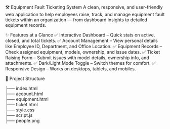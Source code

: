 🛠 Equipment Fault Ticketing System
A clean, responsive, and user-friendly web application to help employees raise, track, and manage equipment fault tickets within an organization — from dashboard insights to detailed equipment records.

✨ Features at a Glance
✅ Interactive Dashboard – Quick stats on active, closed, and total tickets.
✅ Account Management – View personal details like Employee ID, Department, and Office Location.
✅ Equipment Records – Check assigned equipment, models, ownership, and issue dates.
✅ Ticket Raising Form – Submit issues with model details, ownership info, and attachments.
✅ Dark/Light Mode Toggle – Switch themes for comfort.
✅ Responsive Design – Works on desktops, tablets, and mobiles.

📂 Project Structure


├── index.html        
├── account.html      
├── equipment.html    
├── ticket.html       
├── style.css         
├── script.js         
├── people.png        
